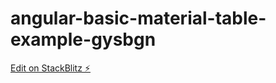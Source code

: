 # angular-basic-material-table-example-gysbgn

[Edit on StackBlitz ⚡️](https://stackblitz.com/edit/angular-basic-material-table-example-gysbgn)